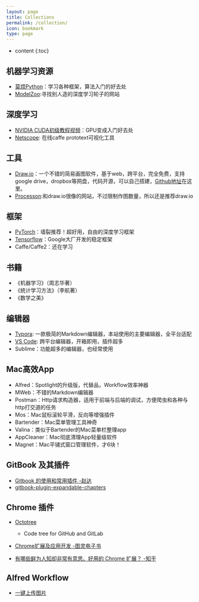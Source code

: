 ```yaml
---
layout: page
title: Collections
permalink: /collection/
icon: bookmark
type: page
---
```


* content
{:toc}


## 机器学习资源

- [莫烦Python](https://morvanzhou.github.io)：学习各种框架，算法入门的好去处
- [ModelZoo](https://modelzoo.co):寻找别人造的深度学习轮子的网站

## 深度学习

- [NVIDIA CUDA初级教程视频](https://www.bilibili.com/video/av10436982?from=search&seid=18143631459158018161)：GPU变成入门好去处
- [Netscope](http://ethereon.github.io/netscope/quickstart.html): 在线caffe prototext可视化工具

## 工具

- [Draw.io](http://draw.io)：一个不错的简易画图软件，基于web，跨平台，完全免费，支持google drive，dropbox等网盘，代码开源，可以自己搭建，[Github地址](https://github.com/jgraph/drawio)在这里。
- [Processon](https://www.processon.com):和draw.io很像的网站，不过限制作图数量，所以还是推荐draw.io

## 框架

- [PyTorch](https://pytorch.org)：墙裂推荐！超好用，自由的深度学习框架
- [Tensorflow](https://www.tensorflow.org)：Google大厂开发的稳定框架
- Caffe/Caffe2：还在学习

## 书籍

- 《机器学习》（周志华著）
- 《统计学习方法》（李航著）
- 《数学之美》

## 编辑器

- [Typora](https://typora.io): 一款极简的Markdown编辑器，本站使用的主要编辑器，全平台适配
- [VS Code](https://code.visualstudio.com): 跨平台编辑器，开箱即用，插件超多
- Sublime：功能超多的编辑器，也经常使用

## Mac高效App

- Alfred：Spotlight的升级版，代替品，Workflow效率神器
- MWeb：不错的Markdown编辑器
- Postman：Http请求构造器，适用于前端与后端的调试，方便爬虫和各种与http打交道的任务
- Mos：Mac鼠标滚轮平滑，反向等增强插件
- Bartender：Mac菜单管理工具神奇
- Valina：类似于Bartender的Mac菜单栏整理app
- AppCleaner：Mac彻底清理App轻量级软件
- Magnet：Mac平铺式窗口管理软件，才6块！

## GitBook 及其插件

* [Gitbook 的使用和常用插件 -赵达](http://zhaoda.net/2015/11/09/gitbook-plugins/)
* [gitbook-plugin-expandable-chapters](https://plugins.gitbook.com/plugin/expandable-chapters)

## Chrome 插件

- [Octotree](https://chrome.google.com/webstore/detail/octotree/bkhaagjahfmjljalopjnoealnfndnagc)

    - Code tree for GitHub and GitLab

* [Chrome扩展及应用开发 -图灵电子书](http://www.ituring.com.cn/minibook/950)

* [有哪些鲜为人知却非常有意思、好用的 Chrome 扩展？ -知乎](https://www.zhihu.com/question/23228162#answer-28057391)

## Alfred Workflow

- [一键上传图片](https://github.com/princewang1994/markdown-img-upload)